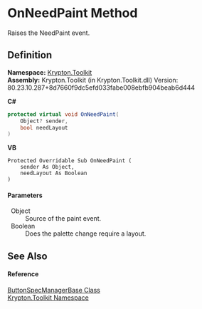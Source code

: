 # OnNeedPaint Method


Raises the NeedPaint event.



## Definition
**Namespace:** <a href="79d2eac2-21f4-54ff-7552-b20c33c30600.md">Krypton.Toolkit</a>  
**Assembly:** Krypton.Toolkit (in Krypton.Toolkit.dll) Version: 80.23.10.287+8d7660f9dc5efd033fabe008ebfb904beab6d444

**C#**
``` C#
protected virtual void OnNeedPaint(
	Object? sender,
	bool needLayout
)
```
**VB**
``` VB
Protected Overridable Sub OnNeedPaint ( 
	sender As Object,
	needLayout As Boolean
)
```



#### Parameters
<dl><dt>  Object</dt><dd>Source of the paint event.</dd><dt>  Boolean</dt><dd>Does the palette change require a layout.</dd></dl>

## See Also


#### Reference
<a href="144ff6cf-1b90-8f91-5d2f-e5ae803559b0.md">ButtonSpecManagerBase Class</a>  
<a href="79d2eac2-21f4-54ff-7552-b20c33c30600.md">Krypton.Toolkit Namespace</a>  
